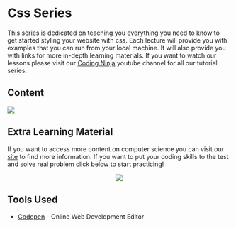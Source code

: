 # Css Series

This series is dedicated on teaching you everything you need to know to get started styling your website with css. Each lecture will provide you with examples that you can run from your local machine. It will also provide you with links for more in-depth learning materials. If you want to watch our lessons please visit our [Coding Ninja](http://www.youtube.com/channel/UCGwVjl5fbIp6Z363IgJZl8A) youtube channel for all our tutorial series.

## Content

<img src="https://cdn.pixabay.com/photo/2019/12/27/08/36/coming-soon-hour-glass-4721933_1280.png">

## Extra Learning Material

If you want to access more content on computer science you can visit our [site](https://www.liinks.co/codingninja) to find more information. If you want to put your coding skills to the test and solve real problem click below to start practicing!

<p align = "center">
<a href="https://edabit.com?ref=nelsonlee1" target="_BLANK" rel="nofollow"><img src="https://static.tapfiliate.com/5fcf4fb8f2a93129988852.png?a=86250-326e8e&s=1322662-cbeeac" border="0"></a>
</p>

## Tools Used

* [Codepen](https://codepen.io/) - Online Web Development Editor 

